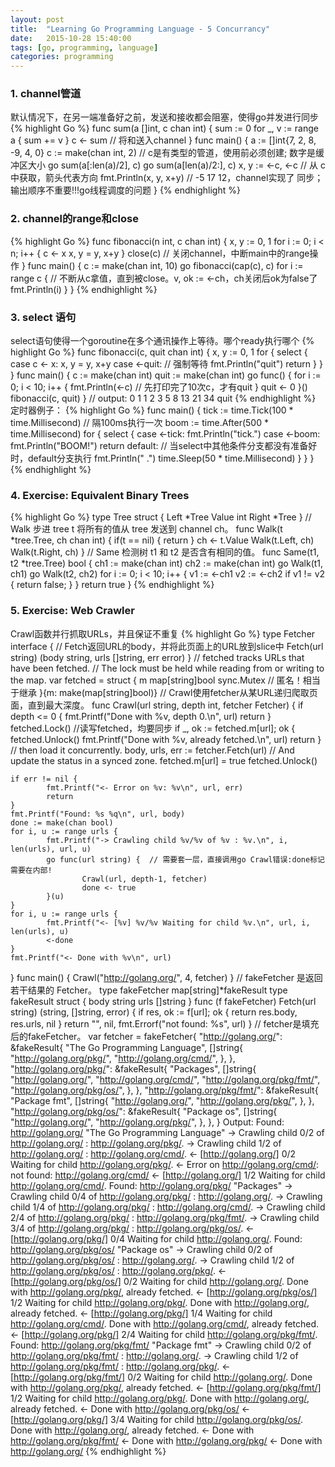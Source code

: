 ```yaml
---
layout: post
title:  "Learning Go Programming Language - 5 Concurrancy"
date:   2015-10-28 15:40:00
tags: [go, programming, language]
categories: programming
---
```


### 1. channel管道
默认情况下，在另一端准备好之前，发送和接收都会阻塞，使得go并发进行同步
{% highlight Go %}
func sum(a []int, c chan int) {
	sum := 0
	for _, v := range a {
		sum += v
	}
	c <- sum // 将和送入channel
}
func main() {
	a := []int{7, 2, 8, -9, 4, 0}
	c := make(chan int, 2)  // c是有类型的管道，使用前必须创建; 数字是缓冲区大小
	go sum(a[:len(a)/2], c)
	go sum(a[len(a)/2:], c)
	x, y := <-c, <-c // 从 c 中获取，箭头代表方向
	fmt.Println(x, y, x+y)  // -5 17 12，channel实现了 同步；输出顺序不重要!!!go线程调度的问题
}
{% endhighlight %}

### 2. channel的range和close
{% highlight Go %}
func fibonacci(n int, c chan int) {
	x, y := 0, 1
	for i := 0; i < n; i++ {
		c <- x
		x, y = y, x+y
	}
	close(c)  // 关闭channel，中断main中的range操作
}
func main() {
	c := make(chan int, 10)
	go fibonacci(cap(c), c)
	for i := range c {  // 不断从c拿值，直到被close。v, ok := <-ch，ch关闭后ok为false了
		fmt.Println(i)
	}
}
{% endhighlight %}

### 3. select 语句
select语句使得一个goroutine在多个通讯操作上等待。哪个ready执行哪个
{% highlight Go %}
func fibonacci(c, quit chan int) {
	x, y := 0, 1
	for {
		select {
		case c <- x:
			x, y = y, x+y
		case <-quit:  // 强制等待
			fmt.Println("quit")
			return
		}
	}
}
func main() {
	c := make(chan int)
	quit := make(chan int)
	go func() {
		for i := 0; i < 10; i++ {
			fmt.Println(<-c)  // 先打印完了10次c，才有quit
		}
		quit <- 0
	}()
	fibonacci(c, quit)
}  // output: 0 1 1 2 3 5 8 13 21 34 quit
{% endhighlight %}
定时器例子：
{% highlight Go %}
func main() {
	tick := time.Tick(100 * time.Millisecond)  // 隔100ms执行一次
	boom := time.After(500 * time.Millisecond)
	for {
		select {
		case <-tick:
			fmt.Println("tick.")
		case <-boom:
			fmt.Println("BOOM!")
			return
		default:  // 当select中其他条件分支都没有准备好时，default分支执行
			fmt.Println("    .")
			time.Sleep(50 * time.Millisecond)
		}
	}
}
{% endhighlight %}

### 4. Exercise: Equivalent Binary Trees
{% highlight Go %}
type Tree struct {
    Left  *Tree
    Value int
    Right *Tree
}
// Walk 步进 tree t 将所有的值从 tree 发送到 channel ch。
func Walk(t *tree.Tree, ch chan int) {
	if(t == nil) {
		return
	}
	ch <- t.Value
	Walk(t.Left, ch)
	Walk(t.Right, ch)
}
// Same 检测树 t1 和 t2 是否含有相同的值。
func Same(t1, t2 *tree.Tree) bool {
	ch1 := make(chan int)
    ch2 := make(chan int)
    go Walk(t1, ch1)
    go Walk(t2, ch2)
    for i := 0; i < 10; i++ {
          v1 := <-ch1
          v2 := <-ch2
          if v1 != v2 {
               return false;
          }
     }
     return true
}
{% endhighlight %}

### 5. Exercise: Web Crawler
Crawl函数并行抓取URLs，并且保证不重复
{% highlight Go %}
type Fetcher interface {
	// Fetch返回URL的body，并将此页面上的URL放到slice中
	Fetch(url string) (body string, urls []string, err error)
}
// fetched tracks URLs that have been fetched.
// The lock must be held while reading from or writing to the map.
var fetched = struct {
        m map[string]bool
        sync.Mutex  // 匿名！相当于继承
}{m: make(map[string]bool)}
// Crawl使用fetcher从某URL递归爬取页面，直到最大深度。
func Crawl(url string, depth int, fetcher Fetcher) {
	if depth <= 0 {
	        fmt.Printf("Done with %v, depth 0.\n", url)
	        return
	}
	fetched.Lock()  //读写fetched，均要同步
	if _, ok := fetched.m[url]; ok {
	        fetched.Unlock()
	        fmt.Printf("Done with %v, already fetched.\n", url)
	        return
	}
	// then load it concurrently.
	body, urls, err := fetcher.Fetch(url)
	// And update the status in a synced zone.
	fetched.m[url] = true
	fetched.Unlock()

	if err != nil {
	        fmt.Printf("<- Error on %v: %v\n", url, err)
	        return
	}
	fmt.Printf("Found: %s %q\n", url, body)
	done := make(chan bool)
	for i, u := range urls {
	        fmt.Printf("-> Crawling child %v/%v of %v : %v.\n", i, len(urls), url, u)
	        go func(url string) {  // 需要套一层，直接调用go Crawl错误:done标记需要在内部!
	                Crawl(url, depth-1, fetcher)
	                done <- true
	        }(u)
	}
	for i, u := range urls {
	        fmt.Printf("<- [%v] %v/%v Waiting for child %v.\n", url, i, len(urls), u)
	        <-done
	}
	fmt.Printf("<- Done with %v\n", url)
}
func main() {
	Crawl("http://golang.org/", 4, fetcher)
}
// fakeFetcher 是返回若干结果的 Fetcher。
type fakeFetcher map[string]*fakeResult
type fakeResult struct {
	body string
	urls []string
}
func (f fakeFetcher) Fetch(url string) (string, []string, error) {
	if res, ok := f[url]; ok {
		return res.body, res.urls, nil
	}
	return "", nil, fmt.Errorf("not found: %s", url)
}
// fetcher是填充后的fakeFetcher。
var fetcher = fakeFetcher{
	"http://golang.org/": &fakeResult{
		"The Go Programming Language",
		[]string{
			"http://golang.org/pkg/",
			"http://golang.org/cmd/",
		},
	},
	"http://golang.org/pkg/": &fakeResult{
		"Packages",
		[]string{
			"http://golang.org/",
			"http://golang.org/cmd/",
			"http://golang.org/pkg/fmt/",
			"http://golang.org/pkg/os/",
		},
	},
	"http://golang.org/pkg/fmt/": &fakeResult{
		"Package fmt",
		[]string{
			"http://golang.org/",
			"http://golang.org/pkg/",
		},
	},
	"http://golang.org/pkg/os/": &fakeResult{
		"Package os",
		[]string{
			"http://golang.org/",
			"http://golang.org/pkg/",
		},
	},
}
Output:
Found: http://golang.org/ "The Go Programming Language"
-> Crawling child 0/2 of http://golang.org/ : http://golang.org/pkg/.
-> Crawling child 1/2 of http://golang.org/ : http://golang.org/cmd/.
<- [http://golang.org/] 0/2 Waiting for child http://golang.org/pkg/.
<- Error on http://golang.org/cmd/: not found: http://golang.org/cmd/
<- [http://golang.org/] 1/2 Waiting for child http://golang.org/cmd/.
Found: http://golang.org/pkg/ "Packages"
-> Crawling child 0/4 of http://golang.org/pkg/ : http://golang.org/.
-> Crawling child 1/4 of http://golang.org/pkg/ : http://golang.org/cmd/.
-> Crawling child 2/4 of http://golang.org/pkg/ : http://golang.org/pkg/fmt/.
-> Crawling child 3/4 of http://golang.org/pkg/ : http://golang.org/pkg/os/.
<- [http://golang.org/pkg/] 0/4 Waiting for child http://golang.org/.
Found: http://golang.org/pkg/os/ "Package os"
-> Crawling child 0/2 of http://golang.org/pkg/os/ : http://golang.org/.
-> Crawling child 1/2 of http://golang.org/pkg/os/ : http://golang.org/pkg/.
<- [http://golang.org/pkg/os/] 0/2 Waiting for child http://golang.org/.
Done with http://golang.org/pkg/, already fetched.
<- [http://golang.org/pkg/os/] 1/2 Waiting for child http://golang.org/pkg/.
Done with http://golang.org/, already fetched.
<- [http://golang.org/pkg/] 1/4 Waiting for child http://golang.org/cmd/.
Done with http://golang.org/cmd/, already fetched.
<- [http://golang.org/pkg/] 2/4 Waiting for child http://golang.org/pkg/fmt/.
Found: http://golang.org/pkg/fmt/ "Package fmt"
-> Crawling child 0/2 of http://golang.org/pkg/fmt/ : http://golang.org/.
-> Crawling child 1/2 of http://golang.org/pkg/fmt/ : http://golang.org/pkg/.
<- [http://golang.org/pkg/fmt/] 0/2 Waiting for child http://golang.org/.
Done with http://golang.org/pkg/, already fetched.
<- [http://golang.org/pkg/fmt/] 1/2 Waiting for child http://golang.org/pkg/.
Done with http://golang.org/, already fetched.
<- Done with http://golang.org/pkg/os/
<- [http://golang.org/pkg/] 3/4 Waiting for child http://golang.org/pkg/os/.
Done with http://golang.org/, already fetched.
<- Done with http://golang.org/pkg/fmt/
<- Done with http://golang.org/pkg/
<- Done with http://golang.org/
{% endhighlight %}